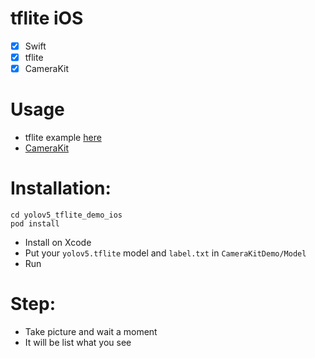 # tflite iOS
- [x] Swift
- [x] tflite
- [x] CameraKit

# Usage
- tflite example [here](https://github.com/tensorflow/examples/tree/master/lite/examples/object_detection/ios)
- [CameraKit](https://github.com/CameraKit/camerakit-ios)

# Installation:
```shell
cd yolov5_tflite_demo_ios
pod install
```  
- Install on Xcode
- Put your `yolov5.tflite` model and `label.txt` in `CameraKitDemo/Model` 
- Run  

# Step:
- Take picture and wait a moment  
- It will be list what you see